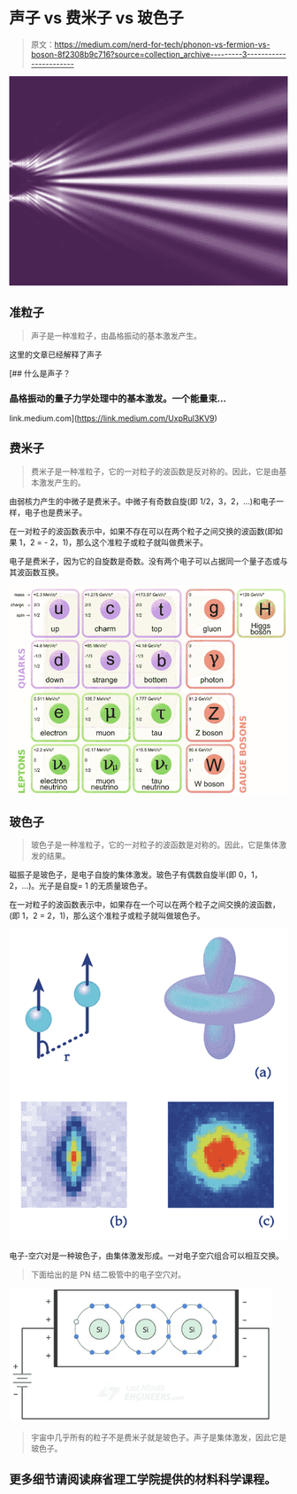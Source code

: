# 声子 vs 费米子 vs 玻色子

> 原文：<https://medium.com/nerd-for-tech/phonon-vs-fermion-vs-boson-8f2308b9c716?source=collection_archive---------3----------------------->

![](img/81223710dc39c06e8e42aa37854a22c9.png)

## 准粒子

> 声子是一种准粒子，由晶格振动的基本激发产生。

这里的文章已经解释了声子

[](https://link.medium.com/UxpRul3KV9) [## 什么是声子？

### 晶格振动的量子力学处理中的基本激发。一个能量束…

link.medium.com](https://link.medium.com/UxpRul3KV9) 

## 费米子

> 费米子是一种准粒子，它的一对粒子的波函数是反对称的。因此，它是由基本激发产生的。

由弱核力产生的中微子是费米子。中微子有奇数自旋(即 1/2，3，2，…)和电子一样，电子也是费米子。

在一对粒子的波函数表示中，如果不存在可以在两个粒子之间交换的波函数(即如果 1，2 = - 2，1)，那么这个准粒子或粒子就叫做费米子。

电子是费米子，因为它的自旋数是奇数。没有两个电子可以占据同一个量子态或与其波函数互换。

![](img/a70e88ebd4e38afd502b5ef5add3e231.png)

## 玻色子

> 玻色子是一种准粒子，它的一对粒子的波函数是对称的。因此，它是集体激发的结果。

磁振子是玻色子，是电子自旋的集体激发。玻色子有偶数自旋半(即 0，1，2，…)。光子是自旋= 1 的无质量玻色子。

在一对粒子的波函数表示中，如果存在一个可以在两个粒子之间交换的波函数，(即 1，2 = 2，1)，那么这个准粒子或粒子就叫做玻色子。

![](img/593d90ba2f3a8e0d109acd1c00012a78.png)

电子-空穴对是一种玻色子，由集体激发形成。一对电子空穴组合可以相互交换。

> 下面给出的是 PN 结二极管中的电子空穴对。

![](img/41897cf8ccfae392d19ff85609569360.png)

> 宇宙中几乎所有的粒子不是费米子就是玻色子。声子是集体激发，因此它是玻色子。

## 更多细节请阅读麻省理工学院提供的材料科学课程。